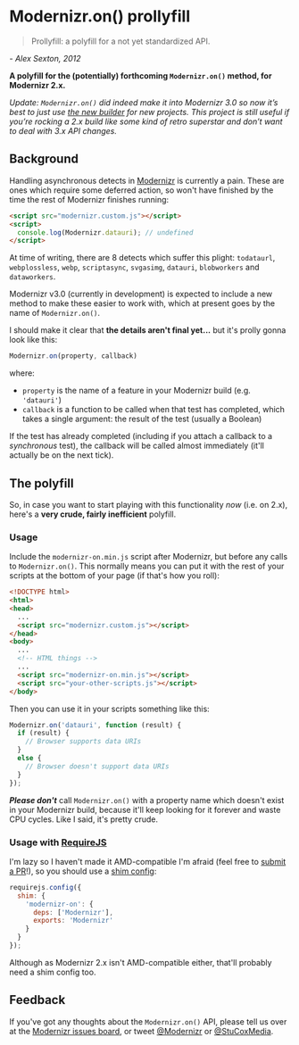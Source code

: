# Modernizr.on() prollyfill

> Prollyfill: a polyfill for a not yet standardized API.

*- Alex Sexton, 2012*

**A polyfill for the (potentially) forthcoming `Modernizr.on()` method, for Modernizr 2.x.**

_Update: `Modernizr.on()` did indeed make it into Modernizr 3.0 so now it’s best to just use [the new builder](https://modernizr.com/download) for new projects. This project is still useful if you’re rocking a 2.x build like some kind of retro superstar and don’t want to deal with 3.x API changes._

## Background

Handling asynchronous detects in [Modernizr](http://modernizr.com) is currently a pain. These are ones which require some deferred action, so won't have finished by the time the rest of Modernizr finishes running:

```html
<script src="modernizr.custom.js"></script>
<script>
  console.log(Modernizr.datauri); // undefined
</script>
```

At time of writing, there are 8 detects which suffer this plight: `todataurl`, `webplossless`, `webp`, `scriptasync`, `svgasimg`, `datauri`, `blobworkers` and `dataworkers`.

Modernizr v3.0 (currently in development) is expected to include a new method to make these easier to work with, which at present goes by the name of `Modernizr.on()`.

I should make it clear that **the details aren't final yet...** but it's prolly gonna look like this:

```javascript
Modernizr.on(property, callback)
```

where:

* `property` is the name of a feature in your Modernizr build (e.g. `'datauri'`)
* `callback` is a function to be called when that test has completed, which takes a single argument: the result of the test (usually a Boolean)

If the test has already completed (including if you attach a callback to a *synchronous* test), the callback will be called almost immediately (it'll actually be on the next tick).

## The polyfill

So, in case you want to start playing with this functionality *now* (i.e. on 2.x), here's a **very crude, fairly inefficient** polyfill.

### Usage

Include the `modernizr-on.min.js` script after Modernizr, but before any calls to `Modernizr.on()`. This normally means you can put it with the rest of your scripts at the bottom of your page (if that's how you roll):

```html
<!DOCTYPE html>
<html>
<head>
  ...
  <script src="modernizr.custom.js"></script>
</head>
<body>
  ...
  <!-- HTML things -->
  ...
  <script src="modernizr-on.min.js"></script>
  <script src="your-other-scripts.js"></script>
</body>
```

Then you can use it in your scripts something like this:

```javascript
Modernizr.on('datauri', function (result) {
  if (result) {
    // Browser supports data URIs
  }
  else {
    // Browser doesn't support data URIs
  }
});
```

***Please don't*** call `Modernizr.on()` with a property name which doesn't exist in your Modernizr build, because it'll keep looking for it forever and waste CPU cycles. Like I said, it's pretty crude.

### Usage with [RequireJS](http://requirejs.org/)

I'm lazy so I haven't made it AMD-compatible I'm afraid (feel free to [submit a PR](https://github.com/stucox/modernizr-on/pulls)!), so you should use a [shim config](http://requirejs.org/docs/api.html#config-shim):

```javascript
requirejs.config({
  shim: {
    'modernizr-on': {
      deps: ['Modernizr'],
      exports: 'Modernizr'
    }
  }
});
```

Although as Modernizr 2.x isn't AMD-compatible either, that'll probably need a shim config too.

## Feedback

If you've got any thoughts about the `Modernizr.on()` API, please tell us over at the [Modernizr issues board](https://github.com/Modernizr/Modernizr/issues), or tweet [@Modernizr](https://twitter.com/Modernizr) or [@StuCoxMedia](https://twitter.com/StuCoxMedia).
